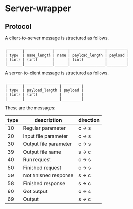 Server-wrapper
==============

Protocol
--------

A client-to-server message is structured as follows.

     _______________________________________________________
    |       |             |      |                |         |
    | type  | name_length | name | payload_length | payload |
    | (int) | (int)       |      | (int)          |         |
    |_______|_____________|______|________________|_________|

A server-to-client message is structured as follows.

     __________________________________
    |       |                |         |
    | type  | payload_length | payload |
    | (int) | (int)          |         |
    |_______|________________|_________|


These are the messages:

| type | description           | direction |
|------|-----------------------|-----------|
| 10   | Regular parameter     | c -> s    |
| 20   | Input file parameter  | c -> s    |
| 30   | Output file parameter | c -> s    |
| 39   | Output file name      | s -> c    |
| 40   | Run request           | c -> s    |
| 50   | Finished request      | c -> s    |
| 59   | Not finished response | s -> c    |
| 58   | Finished response     | s -> c    |
| 60   | Get output            | c -> s    |
| 69   | Output                | s -> c    |
